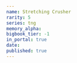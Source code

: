 ```yaml
---
name: Stretching Crusher
rarity: 5
series: tng
memory_alpha:
bigbook_tier: -1
in_portal: true
date:
published: true
---
```



